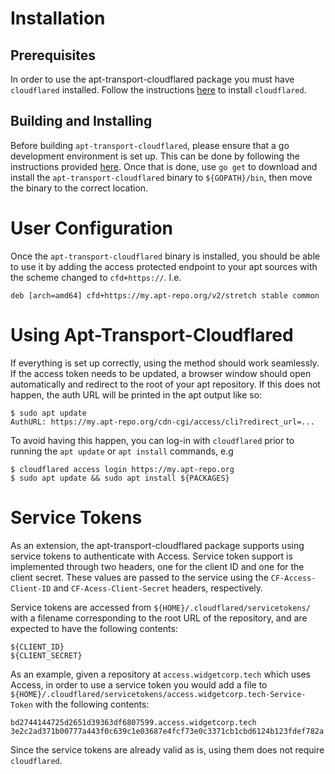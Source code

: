 Installation
============

Prerequisites
-------------
In order to use the apt-transport-cloudflared package you must have
`cloudflared` installed. Follow the instructions
[here](https://developers.cloudflare.com/argo-tunnel/downloads/) to
install `cloudflared`.

Building and Installing
-----------------------
Before building `apt-transport-cloudflared`, please ensure that a go
development environment is set up. This can be done by following the
instructions provided [here](https://golang.org/doc/install). Once that
is done, use `go get` to download and install the
`apt-transport-cloudflared` binary to `${GOPATH}/bin`, then move the
binary to the correct location.

User Configuration
==================
Once the `apt-transport-cloudflared` binary is installed, you should be
able to use it by adding the access protected endpoint to your apt
sources with the scheme changed to `cfd+https://`. I.e.

```
deb [arch=amd64] cfd+https://my.apt-repo.org/v2/stretch stable common
```

Using Apt-Transport-Cloudflared
===============================
If everything is set up correctly, using the method should work
seamlessly. If the access token needs to be updated, a browser window
should open automatically and redirect to the root of your apt
repository. If this does not happen, the auth URL will be printed in
the apt output like so:

```
$ sudo apt update
AuthURL: https://my.apt-repo.org/cdn-cgi/access/cli?redirect_url=...
```

To avoid having this happen, you can log-in with `cloudflared` prior to
running the `apt update` or `apt install` commands, e.g

```
$ cloudflared access login https://my.apt-repo.org
$ sudo apt update && sudo apt install ${PACKAGES}
```

Service Tokens
==============
As an extension, the apt-transport-cloudflared package supports using
service tokens to authenticate with Access. Service token support is
implemented through two headers, one for the client ID and one for the
client secret. These values are passed to the service using the
`CF-Access-Client-ID` and `CF-Acess-Client-Secret` headers,
respectively.

Service tokens are accessed from `${HOME}/.cloudflared/servicetokens/`
with a filename corresponding to the root URL of the repository, and
are expected to have the following contents:

```
${CLIENT_ID}
${CLIENT_SECRET}
```

As an example, given a repository at `access.widgetcorp.tech` which
uses Access, in order to use a service token you would add a file to
`${HOME}/.cloudflared/servicetokens/access.widgetcorp.tech-Service-Token`
with the following contents:

```
bd2744144725d2651d39363df6807599.access.widgetcorp.tech
3e2c2ad371b00777a443f0c639c1e03687e4fcf73e0c3371cb1cbd6124b123fdef782a
```

Since the service tokens are already valid as is, using them does not
require `cloudflared`.
